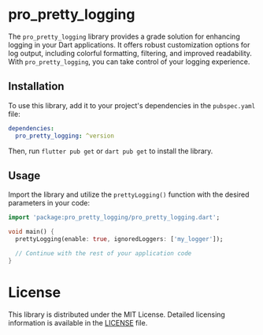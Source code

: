 # pro_pretty_logging

The `pro_pretty_logging` library provides a grade solution for enhancing logging in your Dart applications. It offers robust customization options for log output, including colorful formatting, filtering, and improved readability. With `pro_pretty_logging`, you can take control of your logging experience.

## Installation

To use this library, add it to your project's dependencies in the `pubspec.yaml` file:

```yaml
dependencies:
  pro_pretty_logging: ^version
```

Then, run `flutter pub get` or `dart pub get` to install the library.

## Usage

Import the library and utilize the `prettyLogging()` function with the desired parameters in your code:

```dart
import 'package:pro_pretty_logging/pro_pretty_logging.dart';

void main() {
  prettyLogging(enable: true, ignoredLoggers: ['my_logger']);

  // Continue with the rest of your application code
}
```

# License

This library is distributed under the MIT License. Detailed licensing information is available in the [LICENSE](LICENSE) file.
